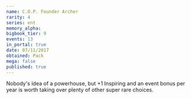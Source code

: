 ```yaml
---
name: C.O.P. Founder Archer
rarity: 4
series: ent
memory_alpha:
bigbook_tier: 9
events: 13
in_portal: true
date: 07/11/2017
obtained: Pack
mega: false
published: true
---
```


Nobody's idea of a powerhouse, but +1 Inspiring and an event bonus per year is worth taking over plenty of other super rare choices.
